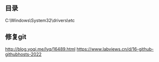 
## 目录
C:\Windows\System32\drivers\etc


## 修复git
http://blog.yoqi.me/lyq/16489.html
https://www.labviews.cn/d/16-github-githubhosts-2022